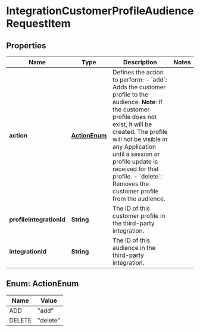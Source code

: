 

# IntegrationCustomerProfileAudienceRequestItem

## Properties

Name | Type | Description | Notes
------------ | ------------- | ------------- | -------------
**action** | [**ActionEnum**](#ActionEnum) | Defines the action to perform: - &#x60;add&#x60;: Adds the customer profile to the audience.    **Note**: If the customer profile does not exist, it will be created. The profile will not be visible in any Application   until a session or profile update is received for that profile. - &#x60;delete&#x60;: Removes the customer profile from the audience.  | 
**profileIntegrationId** | **String** | The ID of this customer profile in the third-party integration. | 
**integrationId** | **String** | The ID of this audience in the third-party integration. | 



## Enum: ActionEnum

Name | Value
---- | -----
ADD | &quot;add&quot;
DELETE | &quot;delete&quot;



